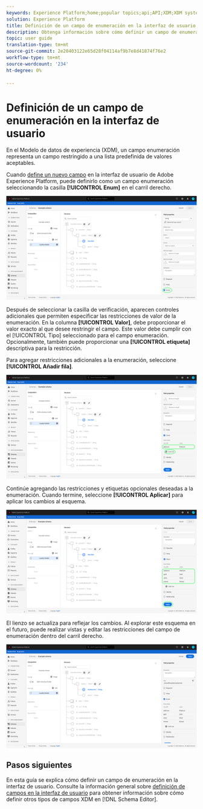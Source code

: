 ```yaml
---
keywords: Experience Platform;home;popular topics;api;API;XDM;XDM system;experience data model;data model;ui;workspace;enum;field;
solution: Experience Platform
title: Definición de un campo de enumeración en la interfaz de usuario
description: Obtenga información sobre cómo definir un campo de enumeración en la interfaz de usuario del Experience Platform.
topic: user guide
translation-type: tm+mt
source-git-commit: 2e20403122e65d28f04114af9b7e8d41874f76e2
workflow-type: tm+mt
source-wordcount: '234'
ht-degree: 0%

---
```



# Definición de un campo de enumeración en la interfaz de usuario

En el Modelo de datos de experiencia (XDM), un campo enumeración representa un campo restringido a una lista predefinida de valores aceptables.

Cuando [define un nuevo campo](./overview.md#define) en la interfaz de usuario de Adobe Experience Platform, puede definirlo como un campo enumeración seleccionando la casilla **[!UICONTROL Enum]** en el carril derecho.

![](../../images/ui/fields/special/enum.png)

Después de seleccionar la casilla de verificación, aparecen controles adicionales que permiten especificar las restricciones de valor de la enumeración. En la columna **[!UICONTROL Valor]**, debe proporcionar el valor exacto al que desee restringir el campo. Este valor debe cumplir con el [!UICONTROL Tipo] seleccionado para el campo enumeración. Opcionalmente, también puede proporcionar una **[!UICONTROL etiqueta]** descriptiva para la restricción.

Para agregar restricciones adicionales a la enumeración, seleccione **[!UICONTROL Añadir fila]**.

![](../../images/ui/fields/special/enum-add-row.png)

Continúe agregando las restricciones y etiquetas opcionales deseadas a la enumeración. Cuando termine, seleccione **[!UICONTROL Aplicar]** para aplicar los cambios al esquema.

![](../../images/ui/fields/special/enum-configured.png)

El lienzo se actualiza para reflejar los cambios. Al explorar este esquema en el futuro, puede realizar vistas y editar las restricciones del campo de enumeración dentro del carril derecho.

![](../../images/ui/fields/special/enum-applied.png)

## Pasos siguientes

En esta guía se explica cómo definir un campo de enumeración en la interfaz de usuario. Consulte la información general sobre [definición de campos en la interfaz de usuario](./overview.md#special) para obtener información sobre cómo definir otros tipos de campos XDM en [!DNL Schema Editor].